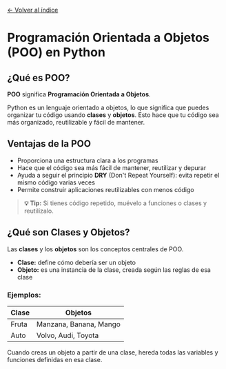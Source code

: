[← Volver al índice](README.md)

# Programación Orientada a Objetos (POO) en Python

## ¿Qué es POO?

**POO** significa **Programación Orientada a Objetos**.

Python es un lenguaje orientado a objetos, lo que significa que puedes organizar tu código usando **clases** y **objetos**. Esto hace que tu código sea más organizado, reutilizable y fácil de mantener.

## Ventajas de la POO

- Proporciona una estructura clara a los programas
- Hace que el código sea más fácil de mantener, reutilizar y depurar
- Ayuda a seguir el principio **DRY** (Don't Repeat Yourself): evita repetir el mismo código varias veces
- Permite construir aplicaciones reutilizables con menos código

> **💡 Tip:** Si tienes código repetido, muévelo a funciones o clases y reutilízalo.

## ¿Qué son Clases y Objetos?

Las **clases** y los **objetos** son los conceptos centrales de POO.

- **Clase:** define cómo debería ser un objeto
- **Objeto:** es una instancia de la clase, creada según las reglas de esa clase

### Ejemplos:

| Clase | Objetos |
|-------|---------|
| Fruta | Manzana, Banana, Mango |
| Auto  | Volvo, Audi, Toyota |

Cuando creas un objeto a partir de una clase, hereda todas las variables y funciones definidas en esa clase.
